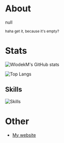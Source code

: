 # About
null

<sup>haha get it, because it's empty?</sup>


# Stats
![WlodekM's GitHub stats](https://github-readme-stats.vercel.app/api?username=WlodekM&show_icons=true&include_all_commits=true&theme=transparent)

![Top Langs](https://github-readme-stats.vercel.app/api/top-langs/?username=WlodekM&langs_count=1000&layout=compact&theme=transparent&hide=html)

<!--Idk why it says HTML 97% i have like 27 JS repos and only 13 HTML repos ¯\_(ツ)_/¯-->

<!-- ![GitHub Streak](http://github-readme-streak-stats.herokuapp.com?user=WlodekM) -->
## Skills
![Skills](https://skillicons.dev/icons?i=js,nodejs,html,css,bootstrap,svelte,express)

# Other
- [My website](https://wlodekm.nekoweb.org/)
